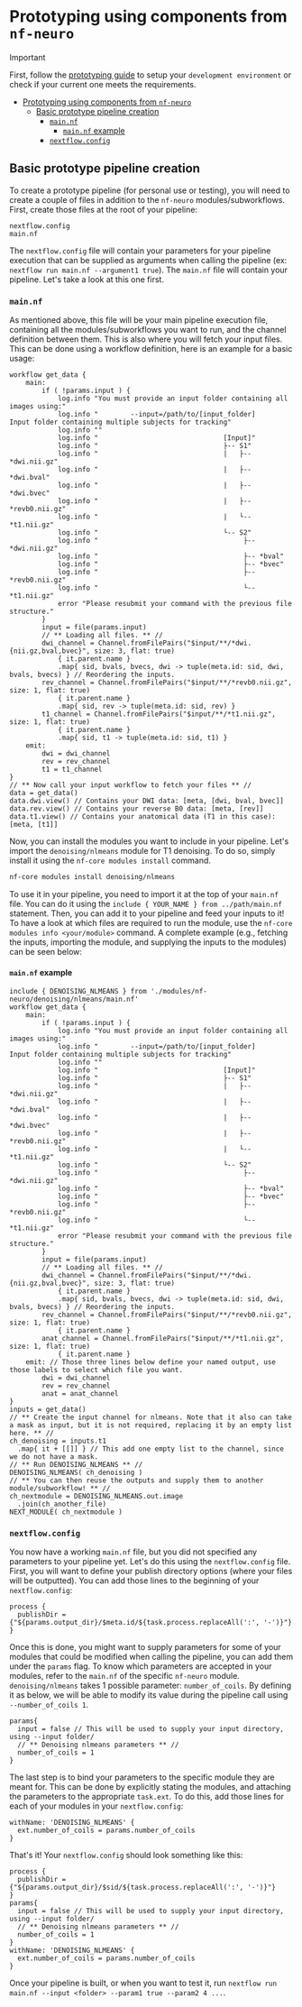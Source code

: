 # Prototyping using components from `nf-neuro`

> [!IMPORTANT]
> First, follow the [prototyping guide](./docs/environment/PROTOTYPING.md) to setup your
> `development environment` or check if your current one meets the requirements.

* [Prototyping using components from `nf-neuro`](#prototyping-using-components-from-nf-neuro)
  * [Basic prototype pipeline creation](#basic-prototype-pipeline-creation)
    * [`main.nf`](#mainnf)
      * [`main.nf` example](#mainnf-example)
    * [`nextflow.config`](#nextflowconfig)


## Basic prototype pipeline creation

To create a prototype pipeline (for personal use or testing), you will need to create a couple of files in addition to the `nf-neuro` modules/subworkflows. First, create those files at the root of your pipeline:
```
nextflow.config
main.nf
```
The `nextflow.config` file will contain your parameters for your pipeline execution that can be supplied as arguments when calling the pipeline (ex: `nextflow run main.nf --argument1 true`). The `main.nf` file will contain your pipeline. Let's take a look at this one first.

### `main.nf`

As mentioned above, this file will be your main pipeline execution file, containing all the modules/subworkflows you want to run, and the channel definition between them. This is also where you will fetch your input files. This can be done using a workflow definition, here is an example for a basic usage:

```nextflow
workflow get_data {
    main:
        if ( !params.input ) {
            log.info "You must provide an input folder containing all images using:"
            log.info "        --input=/path/to/[input_folder]             Input folder containing multiple subjects for tracking"
            log.info ""
            log.info "                               [Input]"
            log.info "                               ├-- S1"
            log.info "                               |   ├-- *dwi.nii.gz"
            log.info "                               |   ├-- *dwi.bval"
            log.info "                               |   ├-- *dwi.bvec"
            log.info "                               |   ├-- *revb0.nii.gz"
            log.info "                               |   └-- *t1.nii.gz"
            log.info "                               └-- S2"
            log.info "                                    ├-- *dwi.nii.gz"
            log.info "                                    ├-- *bval"
            log.info "                                    ├-- *bvec"
            log.info "                                    ├-- *revb0.nii.gz"
            log.info "                                    └-- *t1.nii.gz"
            error "Please resubmit your command with the previous file structure."
        }
        input = file(params.input)
        // ** Loading all files. ** //
        dwi_channel = Channel.fromFilePairs("$input/**/*dwi.{nii.gz,bval,bvec}", size: 3, flat: true)
            { it.parent.name }
            .map{ sid, bvals, bvecs, dwi -> tuple(meta.id: sid, dwi, bvals, bvecs) } // Reordering the inputs.
        rev_channel = Channel.fromFilePairs("$input/**/*revb0.nii.gz", size: 1, flat: true)
            { it.parent.name }
            .map{ sid, rev -> tuple(meta.id: sid, rev) }
        t1_channel = Channel.fromFilePairs("$input/**/*t1.nii.gz", size: 1, flat: true)
            { it.parent.name }
            .map{ sid, t1 -> tuple(meta.id: sid, t1) }
    emit:
        dwi = dwi_channel
        rev = rev_channel
        t1 = t1_channel
}
// ** Now call your input workflow to fetch your files ** //
data = get_data()
data.dwi.view() // Contains your DWI data: [meta, [dwi, bval, bvec]]
data.rev.view() // Contains your reverse B0 data: [meta, [rev]]
data.t1.view() // Contains your anatomical data (T1 in this case): [meta, [t1]]
```

Now, you can install the modules you want to include in your pipeline. Let's import the `denoising/nlmeans` module for T1 denoising. To do so, simply install it using the `nf-core modules install` command.
```bash
nf-core modules install denoising/nlmeans
```
To use it in your pipeline, you need to import it at the top of your `main.nf` file. You can do it using the `include { YOUR_NAME } from ../path/main.nf` statement. Then, you can add it to your pipeline and feed your inputs to it! To have a look at which files are required to run the module, use the `nf-core modules info <your/module>` command. A complete example (e.g., fetching the inputs, importing the module, and supplying the inputs to the modules) can be seen below:
#### `main.nf` example
```nextflow
include { DENOISING_NLMEANS } from './modules/nf-neuro/denoising/nlmeans/main.nf'
workflow get_data {
    main:
        if ( !params.input ) {
            log.info "You must provide an input folder containing all images using:"
            log.info "        --input=/path/to/[input_folder]             Input folder containing multiple subjects for tracking"
            log.info ""
            log.info "                               [Input]"
            log.info "                               ├-- S1"
            log.info "                               |   ├-- *dwi.nii.gz"
            log.info "                               |   ├-- *dwi.bval"
            log.info "                               |   ├-- *dwi.bvec"
            log.info "                               |   ├-- *revb0.nii.gz"
            log.info "                               |   └-- *t1.nii.gz"
            log.info "                               └-- S2"
            log.info "                                    ├-- *dwi.nii.gz"
            log.info "                                    ├-- *bval"
            log.info "                                    ├-- *bvec"
            log.info "                                    ├-- *revb0.nii.gz"
            log.info "                                    └-- *t1.nii.gz"
            error "Please resubmit your command with the previous file structure."
        }
        input = file(params.input)
        // ** Loading all files. ** //
        dwi_channel = Channel.fromFilePairs("$input/**/*dwi.{nii.gz,bval,bvec}", size: 3, flat: true)
            { it.parent.name }
            .map{ sid, bvals, bvecs, dwi -> tuple(meta.id: sid, dwi, bvals, bvecs) } // Reordering the inputs.
        rev_channel = Channel.fromFilePairs("$input/**/*revb0.nii.gz", size: 1, flat: true)
            { it.parent.name }
        anat_channel = Channel.fromFilePairs("$input/**/*t1.nii.gz", size: 1, flat: true)
            { it.parent.name }
    emit: // Those three lines below define your named output, use those labels to select which file you want.
        dwi = dwi_channel
        rev = rev_channel
        anat = anat_channel
}
inputs = get_data()
// ** Create the input channel for nlmeans. Note that it also can take a mask as input, but it is not required, replacing it by an empty list here. ** //
ch_denoising = inputs.t1
  .map{ it + [[]] } // This add one empty list to the channel, since we do not have a mask.
// ** Run DENOISING_NLMEANS ** //
DENOISING_NLMEANS( ch_denoising )
// ** You can then reuse the outputs and supply them to another module/subworkflow! ** //
ch_nextmodule = DENOISING_NLMEANS.out.image
  .join(ch_another_file)
NEXT_MODULE( ch_nextmodule )
```

### `nextflow.config`

You now have a working `main.nf` file, but you did not specified any parameters to your pipeline yet. Let's do this using the `nextflow.config` file. First, you will want to define your publish directory options (where your files will be outputted). You can add those lines to the beginning of your `nextflow.config`:
```nextflow
process {
  publishDir = {"${params.output_dir}/$meta.id/${task.process.replaceAll(':', '-')}"}
}
```

Once this is done, you might want to supply parameters for some of your modules that could be modified when calling the pipeline, you can add them under the `params` flag. To know which parameters are accepted in your modules, refer to the `main.nf` of the specific `nf-neuro` module. `denoising/nlmeans` takes 1 possible parameter: `number_of_coils`. By defining it as below, we will be able to modify its value during the pipeline call using `--number_of_coils 1`.
```nextflow
params{
  input = false // This will be used to supply your input directory, using --input folder/
  // ** Denoising nlmeans parameters ** //
  number_of_coils = 1
}
```
The last step is to bind your parameters to the specific module they are meant for. This can be done by explicitly stating the modules, and attaching the parameters to the appropriate `task.ext`. To do this, add those lines for each of your modules in your `nextflow.config`:
```nextflow
withName: 'DENOISING_NLMEANS' {
  ext.number_of_coils = params.number_of_coils
}
```

That's it! Your `nextflow.config` should look something like this:
```
process {
  publishDir = {"${params.output_dir}/$sid/${task.process.replaceAll(':', '-')}"}
}
params{
  input = false // This will be used to supply your input directory, using --input folder/
  // ** Denoising nlmeans parameters ** //
  number_of_coils = 1
}
withName: 'DENOISING_NLMEANS' {
  ext.number_of_coils = params.number_of_coils
}
```

Once your pipeline is built, or when you want to test it, run `nextflow run main.nf --input <folder> --param1 true --param2 4 ...`.
